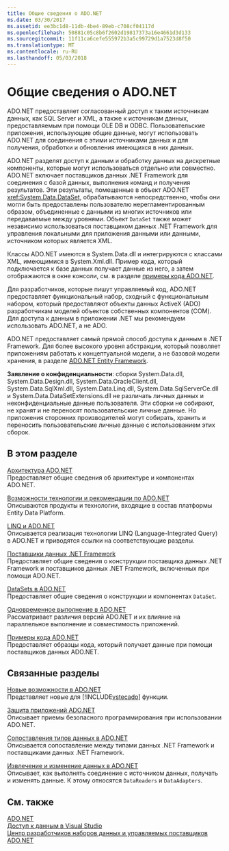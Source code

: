```yaml
---
title: Общие сведения о ADO.NET
ms.date: 03/30/2017
ms.assetid: ee3bc1d8-11db-4be4-89eb-c708cf04117d
ms.openlocfilehash: 50881c05c8b6f2602d19817373a16e4661d3d133
ms.sourcegitcommit: 11f11ca6cefe555972b3a5c99729d1a7523d8f50
ms.translationtype: MT
ms.contentlocale: ru-RU
ms.lasthandoff: 05/03/2018
---
```

# <a name="adonet-overview"></a>Общие сведения о ADO.NET
ADO.NET предоставляет согласованный доступ к таким источникам данных, как SQL Server и XML, а также к источникам данных, предоставляемым при помощи OLE DB и ODBC. Пользовательские приложения, использующие общие данные, могут использовать ADO.NET для соединения с этими источниками данных и для получения, обработки и обновления имеющихся в них данных.  
  
 ADO.NET разделят доступ к данным и обработку данных на дискретные компоненты, которые могут использоваться отдельно или совместно. ADO.NET включает поставщиков данных .NET Framework для соединения с базой данных, выполнения команд и получения результатов. Эти результаты, помещенные в объект ADO.NET <xref:System.Data.DataSet>, обрабатываются непосредственно, чтобы они могли быть предоставлены пользователю нерегламентированным образом, объединенные с данными из многих источников или передаваемые между уровнями. Объект `DataSet` также может независимо использоваться поставщиком данных .NET Framework для управления локальными для приложения данными или данными, источником которых является XML.  
  
 Классы ADO.NET имеются в System.Data.dll и интегрируются с классами XML, имеющимися в System.Xml.dll. Пример кода, который подключается к базе данных получает данные из него, а затем отображаются в окне консоли, см. в разделе [примеры кода ADO.NET](../../../../docs/framework/data/adonet/ado-net-code-examples.md).  
  
 Для разработчиков, которые пишут управляемый код, ADO.NET предоставляет функциональный набор, сходный с функциональным набором, который предоставляют объекты данных ActiveX (ADO) разработчикам моделей объектов собственных компонентов (COM). Для доступа к данным в приложении .NET мы рекомендуем использовать ADO.NET, а не ADO.  
  
 ADO.NET предоставляет самый прямой способ доступа к данным в .NET Framework. Для более высокого уровня абстракции, который позволяет приложениям работать к концептуальной модели, а не базовой модели хранения, в разделе [ADO.NET Entity Framework](../../../../docs/framework/data/adonet/ef/index.md).  
  
 **Заявление о конфиденциальности**: сборки System.Data.dll, System.Data.Design.dll, System.Data.OracleClient.dll, System.Data.SqlXml.dll, System.Data.Linq.dll, System.Data.SqlServerCe.dll и System.Data.DataSetExtensions.dll не различать личных данных и неконфиденциальные данные пользователя.  Эти сборки не собирают, не хранят и не переносят пользовательские личные данные. Но приложения сторонних производителей могут собирать, хранить и переносить пользовательские личные данные с использованием этих сборок.  
  
## <a name="in-this-section"></a>В этом разделе  
 [Архитектура ADO.NET](../../../../docs/framework/data/adonet/ado-net-architecture.md)  
 Предоставляет общие сведения об архитектуре и компонентах ADO.NET.  
  
 [Возможности технологии и рекомендации по ADO.NET](../../../../docs/framework/data/adonet/ado-net-technology-options-and-guidelines.md)  
 Описываются продукты и технологии, входящие в состав платформы Entity Data Platform.  
  
 [LINQ и ADO.NET](../../../../docs/framework/data/adonet/linq-and-ado-net.md)  
 Описывается реализация технологии LINQ (Language-Integrated Query) в ADO.NET и приводятся ссылки на соответствующие разделы.  
  
 [Поставщики данных .NET Framework](../../../../docs/framework/data/adonet/data-providers.md)  
 Предоставляет общие сведения о конструкции поставщика данных .NET Framework и поставщиков данных .NET Framework, включенных при помощи ADO.NET.  
  
 [DataSets в ADO.NET](../../../../docs/framework/data/adonet/ado-net-datasets.md)  
 Предоставляет общие сведения о конструкции и компонентах `DataSet`.  
  
 [Одновременное выполнение в ADO.NET](../../../../docs/framework/data/adonet/side-by-side-execution.md)  
 Рассматривает различия версий ADO.NET и их влияние на параллельное выполнение и совместимость приложений.  
  
 [Примеры кода ADO.NET](../../../../docs/framework/data/adonet/ado-net-code-examples.md)  
 Предоставляет образцы кода, который получает данные при помощи поставщиков данных ADO.NET.  
  
## <a name="related-sections"></a>Связанные разделы  
 [Новые возможности в ADO.NET](../../../../docs/framework/data/adonet/whats-new.md)  
 Представляет новые для [!INCLUDE[vstecado](../../../../includes/vstecado-md.md)] функции.  
  
 [Защита приложений ADO.NET](../../../../docs/framework/data/adonet/securing-ado-net-applications.md)  
 Описывает приемы безопасного программирования при использовании ADO.NET.  
  
 [Сопоставления типов данных в ADO.NET](../../../../docs/framework/data/adonet/data-type-mappings-in-ado-net.md)  
 Описывается сопоставление между типами данных .NET Framework и поставщиками данных .NET Framework.  
  
 [Извлечение и изменение данных в ADO.NET](../../../../docs/framework/data/adonet/retrieving-and-modifying-data.md)  
 Описывает, как выполнять соединение с источником данных, получать и изменять данные. К этому относятся `DataReaders` и `DataAdapters`.  
  
## <a name="see-also"></a>См. также  
 [ADO.NET](../../../../docs/framework/data/adonet/index.md)  
 [Доступ к данным в Visual Studio](/visualstudio/data-tools/accessing-data-in-visual-studio)  
 [Центр разработчиков наборов данных и управляемых поставщиков ADO.NET](http://go.microsoft.com/fwlink/?LinkId=217917)
